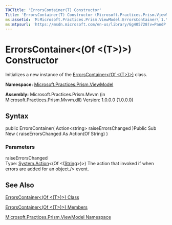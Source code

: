 ```yaml
---
TOCTitle: 'ErrorsContainer(T) Constructor'
Title: 'ErrorsContainer(T) Constructor (Microsoft.Practices.Prism.ViewModel)'
ms:assetid: 'M:Microsoft.Practices.Prism.ViewModel.ErrorsContainer\`1.\#ctor(System.Action{System.String})'
ms:mtpsurl: 'https://msdn.microsoft.com/en-us/library/Gg405728(v=PandP.50)'
---
```



# ErrorsContainer&lt;(Of &lt;(T&gt;)&gt;) Constructor

Initializes a new instance of the [ErrorsContainer&lt;(Of &lt;(T&gt;)&gt;)](https://msdn.microsoft.com/library/microsoft.practices.prism.viewmodel.errorscontainer%601) class.

**Namespace:** [Microsoft.Practices.Prism.ViewModel](https://msdn.microsoft.com/library/microsoft.practices.prism.viewmodel)
**Assembly:** Microsoft.Practices.Prism.Mvvm (in Microsoft.Practices.Prism.Mvvm.dll) Version: 1.0.0.0 (1.0.0.0)

## Syntax

public ErrorsContainer( Action&lt;string&gt; raiseErrorsChanged )Public Sub New ( raiseErrorsChanged As Action(Of String) )

### Parameters

raiseErrorsChanged  
Type: [System.Action](http://msdn.microsoft.com/en-us/library/018hxwa8)&lt;(Of &lt;([String](http://msdn.microsoft.com/en-us/library/s1wwdcbf)&gt;)&gt;)
The action that invoked if when errors are added for an object./&gt; event.

## See Also

[ErrorsContainer&lt;(Of &lt;(T&gt;)&gt;) Class](https://msdn.microsoft.com/library/microsoft.practices.prism.viewmodel.errorscontainer%601)

[ErrorsContainer&lt;(Of &lt;(T&gt;)&gt;) Members](https://msdn.microsoft.com/allmembers.t:microsoft.practices.prism.viewmodel.errorscontainer%601)

[Microsoft.Practices.Prism.ViewModel Namespace](https://msdn.microsoft.com/library/microsoft.practices.prism.viewmodel)
